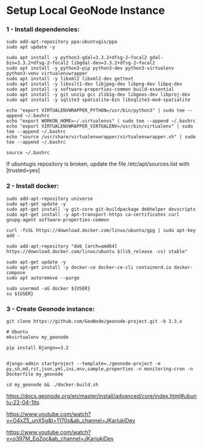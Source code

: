 # Setup Local GeoNode Instance #

### 1 - Install dependencies: ###

```
sudo add-apt-repository ppa:ubuntugis/ppa
sudo apt update -y

sudo apt install -y python3-gdal=3.3.2+dfsg-2~focal2 gdal-bin=3.3.2+dfsg-2~focal2 libgdal-dev=3.3.2+dfsg-2~focal2
sudo apt install -y python3-pip python3-dev python3-virtualenv python3-venv virtualenvwrapper
sudo apt install -y libxml2 libxml2-dev gettext
sudo apt install -y libxslt1-dev libjpeg-dev libpng-dev libpq-dev
sudo apt install -y software-properties-common build-essential
sudo apt install -y git unzip gcc zlib1g-dev libgeos-dev libproj-dev
sudo apt install -y sqlite3 spatialite-bin libsqlite3-mod-spatialite

echo "export VIRTUALENVWRAPPER_PYTHON=/usr/bin/python3" | sudo tee --append ~/.bashrc
echo "export WORKON_HOME=~/.virtualenvs" | sudo tee --append ~/.bashrc
echo "export VIRTUALENVWRAPPER_VIRTUALENV=/usr/bin/virtualenv" | sudo tee --append ~/.bashrc
echo "source /usr/share/virtualenvwrapper/virtualenvwrapper.sh" | sudo tee --append ~/.bashrc

source ~/.bashrc
```

If ubuntugis repository is broken, update the file /etc/apt/sources.list with [trusted=yes]

### 2 - Install docker: ###

```
sudo add-apt-repository universe
sudo apt-get update -y
sudo apt-get install -y git-core git-buildpackage debhelper devscripts
sudo apt-get install -y apt-transport-https ca-certificates curl gnupg-agent software-properties-common

curl -fsSL https://download.docker.com/linux/ubuntu/gpg | sudo apt-key add -

sudo add-apt-repository "deb [arch=amd64] https://download.docker.com/linux/ubuntu $(lsb_release -cs) stable"

sudo apt-get update -y
sudo apt-get install -y docker-ce docker-ce-cli containerd.io docker-compose
sudo apt autoremove --purge

sudo usermod -aG docker ${USER}
su ${USER}
```

### 3 - Create Geonode instance: ###

```
git clone https://github.com/GeoNode/geonode-project.git -b 3.3.x

# Ubuntu
mkvirtualenv my_geonode

pip install Django==3.2


django-admin startproject --template=./geonode-project -e py,sh,md,rst,json,yml,ini,env,sample,properties -n monitoring-cron -n Dockerfile my_geonode

cd my_geonode && ./docker-build.sh
```

https://docs.geonode.org/en/master/install/advanced/core/index.html#ubuntu-22-04-1lts

https://www.youtube.com/watch?v=O4xZ5_unX5g&t=1170s&ab_channel=JKariukiDev

https://www.youtube.com/watch?v=o397M_EqZoc&ab_channel=JKariukiDev
